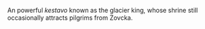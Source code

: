 An powerful *kestavo* known as the glacier king, whose shrine still occasionally attracts pilgrims from Zovcka.
